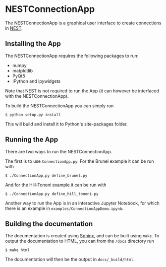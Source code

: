 # NESTConnectionApp

The NESTConnectionApp is a graphical user interface to create connections in [NEST](https://github.com/nest/nest-simulator).

## Installing the App

The NESTConnectionApp requires the following packages to run:

- numpy
- matplotlib
- PyQt5
- IPython and ipywidgets

Note that NEST is not required to run the App (it can however be interfaced with the NESTConnectionApp).

To build the NESTConnectionApp you can simply run
```
$ python setup.py install
```
This will build and install it to Python's site-packages folder.  

## Running the App

There are two ways to run the NESTConnectionApp. 

The first is to use `ConnectionApp.py`. For the Brunel example it can be run with
```
$ ./ConnectionApp.py define_brunel.py
```
And for the Hill-Tononi example it can be run with
```
$ ./ConnectionApp.py define_hill_tononi.py
```

Another way to run the App is in an interactive Jupyter Notebook, 
for which there is an example in `examples/ConnectionAppDemo.ipynb`.

## Building the documentation

The documentation is created using [Sphinx](http://www.sphinx-doc.org/en/stable/), 
and can be built using `make`. To output the documentation to HTML, you can from 
the `/docs` directory run
```
$ make html
```
The documentation will then be the output in `docs/_build/html`.
